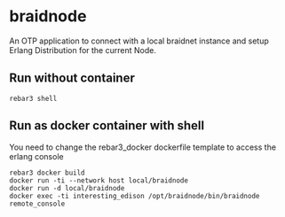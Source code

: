 # braidnode

An OTP application to connect with a local braidnet instance and setup Erlang Distribution for the current Node.

## Run without container

    rebar3 shell

## Run as docker container with shell

You need to change the rebar3_docker dockerfile template to access the erlang console

    rebar3 docker build
    docker run -ti --network host local/braidnode
    docker run -d local/braidnode
    docker exec -ti interesting_edison /opt/braidnode/bin/braidnode remote_console
